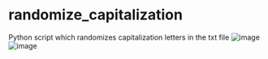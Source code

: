 # randomize_capitalization
Python script which randomizes capitalization letters in the txt file
![image](https://github.com/Lynx-Sh1n0b1/randomize_capitalization/assets/40631208/026918ff-2def-47f5-96bd-d65ef2a3af93)
![image](https://github.com/Lynx-Sh1n0b1/randomize_capitalization/assets/40631208/c18af040-1189-4f82-84c5-934e4ec63929)
